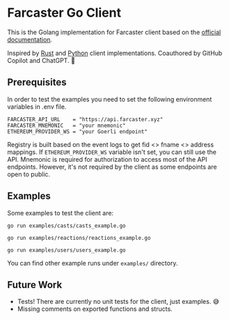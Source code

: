 # Farcaster Go Client
This is the Golang implementation for Farcaster client based on the [official documentation](https://farcasterxyz.notion.site/Merkle-v2-API-Documentation-c19a9494383a4ce0bd28db6d44d99ea8#a30b0e73495240e1a091a9cd5b736fb8).

Inspired by [Rust](https://github.com/TheLDB/farcaster-rs) and [Python](https://github.com/a16z/farcaster-py) client implementations. Coauthored by GitHub Copilot and ChatGPT. 🙏

## Prerequisites
In order to test the examples you need to set the following environment variables in .env file.
```
FARCASTER_API_URL    = "https://api.farcaster.xyz"
FARCASTER_MNEMONIC   = "your mnemonic"
ETHEREUM_PROVIDER_WS = "your Goerli endpoint"
```
Registry is built based on the event logs to get fid <> fname <> address mappings. If `ETHEREUM_PROVIDER_WS` variable isn't set, you can still use the API. Mnemonic is required for authorization to access most of the API endpoints. However, it's not required by the client as some endpoints are open to public.

## Examples
Some examples to test the client are:
```
go run examples/casts/casts_example.go
```
```
go run examples/reactions/reactions_example.go
```
```
go run examples/users/users_example.go
```
You can find other example runs under `examples/` directory.

## Future Work
- Tests! There are currently no unit tests for the client, just examples. 😅
- Missing comments on exported functions and structs. 
